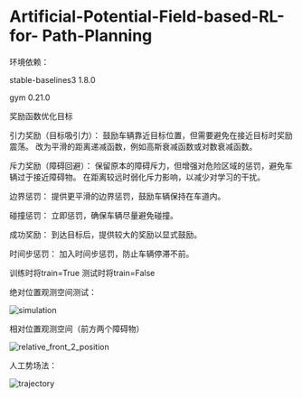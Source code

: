 # Artificial-Potential-Field-based-RL-for- Path-Planning
环境依赖：

stable-baselines3            1.8.0

gym                          0.21.0

奖励函数优化目标

引力奖励（目标吸引力）：
鼓励车辆靠近目标位置，但需要避免在接近目标时奖励震荡。
改为平滑的距离递减函数，例如高斯衰减函数或对数衰减函数。

斥力奖励（障碍回避）：
保留原本的障碍斥力，但增强对危险区域的惩罚，避免车辆过于接近障碍物。
在距离较远时弱化斥力影响，以减少对学习的干扰。

边界惩罚：
提供更平滑的边界惩罚，鼓励车辆保持在车道内。

碰撞惩罚：
立即惩罚，确保车辆尽量避免碰撞。

成功奖励：
到达目标后，提供较大的奖励以显式鼓励。

时间步惩罚：
加入时间步惩罚，防止车辆停滞不前。

训练时将train=True
测试时将train=False

绝对位置观测空间测试：

![simulation](https://github.com/user-attachments/assets/836ebc5e-5e57-4fff-8074-16ad75f0eb87)

相对位置观测空间（前方两个障碍物）

![relative_front_2_position](https://github.com/user-attachments/assets/4b04e21c-8d68-4eb7-9c2d-b46185ddc974)


人工势场法：

![trajectory](https://github.com/user-attachments/assets/40f02cdb-a4b7-4f21-baf2-d9d9b35560e0)


